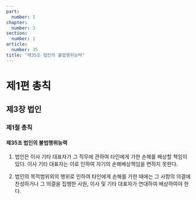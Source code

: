 ```yaml
---
part:
  number: 1
chapter:
  number: 3
section:
  number: 1
article:
  number: 35
title: "제35조 법인의 불법행위능력"
---
```


# 제1편 총칙

## 제3장 법인

### 제1절 총칙

#### 제35조 법인의 불법행위능력

1. 법인은 이사 기타 대표자가 그 직무에 관하여 타인에게 가한 손해를 배상할 책임이 있다. 이사 기타 대표자는 이로 인하여 자기의 손해배상책임을 면하지 못한다.

2. 법인의 목적범위외의 행위로 인하여 타인에게 손해를 가한 때에는 그 사항의 의결에 찬성하거나 그 의결을 집행한 사원, 이사 및 기타 대표자가 연대하여 배상하여야 한다.
